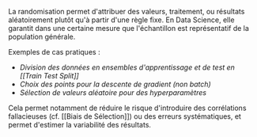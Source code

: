 
La randomisation permet d'attribuer des valeurs, traitement, ou résultats aléatoirement plutôt qu'à partir d'une règle fixe. En Data Science, elle garantit dans une certaine mesure que l'échantillon est représentatif de la population générale.

Exemples de cas pratiques :
- *Division des données en ensembles d'apprentissage et de test en [[Train Test Split]]*
- *Choix des points pour la descente de gradient (non batch)*
- *Sélection de valeurs aléatoire pour des hyperparamètres*

Cela permet notamment de réduire le risque d'introduire des corrélations fallacieuses (cf. [[Biais de Sélection]]) ou des erreurs systématiques, et permet d'estimer la variabilité des résultats.